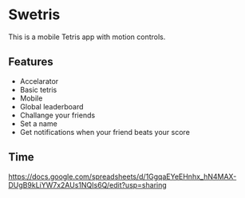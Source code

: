 # Swetris

This is a mobile Tetris app with motion controls.

## Features
- Accelarator
- Basic tetris
- Mobile
- Global leaderboard
- Challange your friends
- Set a name
- Get notifications when your friend beats your score

## Time
https://docs.google.com/spreadsheets/d/1GgqaEYeEHnhx_hN4MAX-DUgB9kLiYW7x2AUs1NQIs6Q/edit?usp=sharing
